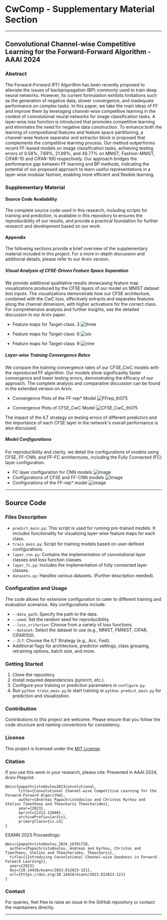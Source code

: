 # CwComp - Supplementary Material Section
---

## Convolutional Channel-wise Competitive Learning for the Forward-Forward Algorithm - AAAI 2024

### Abstract
The Forward-Forward (FF) Algorithm has been recently proposed to alleviate the issues of backpropagation (BP) commonly used to train deep neural networks. However, its current formulation exhibits limitations such as the generation of negative data, slower convergence, and inadequate performance on complex tasks. In this paper, we take the main ideas of FF and improve them by leveraging channel-wise competitive learning in the context of convolutional neural networks for image classification tasks. A layer-wise loss function is introduced that promotes competitive learning and eliminates the need for negative data construction. To enhance both the learning of compositional features and feature space partitioning, a channel-wise feature separator and extractor block is proposed that complements the competitive learning process. Our method outperforms recent FF-based models on image classification tasks, achieving testing errors of 0.58%, 7.69%, 21.89%, and 48.77% on MNIST, Fashion-MNIST, CIFAR-10 and CIFAR-100 respectively. Our approach bridges the performance gap between FF learning and BP methods, indicating the potential of our proposed approach to learn useful representations in a layer-wise modular fashion, enabling more efficient and flexible learning. 

### Supplementary Material

#### Source Code Availability
The complete source code used in this research, including scripts for training and prediction, is available in this repository to ensures the reproducibility of our results, and provide a practical foundation for further research and development based on our work.

#### Appendix
The following sections provide a brief overview of the supplementary material included in this project. For a more in-depth discussion and additional details, please refer to our Arxiv version.

##### Visual Analysis of CFSE-Driven Feature Space Separation
We provide additional qualitative results showcasing feature map visualizations produced by the CFSE layers of our model on MNIST dataset test inputs. The visualizations demonstrate how our CFSE architecture, combined with the CwC loss, effectively extracts and separates features along the channel dimension, with higher activations for the correct class. For comprehensive analysis and further insights, see the detailed discussion in our Arxiv paper.

- Feature maps for Target-class: 3 ![three](https://github.com/andreaspapac/CwComp/assets/154099956/937dbb19-f04d-4e52-99d0-651aa63d80cb)

- Feature maps for Target-class: 6 ![six](https://github.com/andreaspapac/CwComp/assets/154099956/2c107cdf-0829-47cf-af6c-1999dc3e2814)

- Feature maps for Target-class: 9 ![nine](https://github.com/andreaspapac/CwComp/assets/154099956/c314111f-ead4-4f26-a406-f1c99097027b)

##### Layer-wise Training Convergence Rates
We compare the training convergence rates of our CFSE_CwC models with the reproduced FF algorithm. Our models show significantly faster convergence and lower testing errors, demonstrating the efficacy of our approach. The complete analysis and comparative discussion can be found in the extended version on Arxiv.

- Convergence Plots of the FF-rep* Model ![FFrep_th075](https://github.com/andreaspapac/CwComp/assets/154099956/17f01da9-fdd1-406f-90d5-42ee3017f76a)

- Convergence Plots of CFSE_CwC Model ![CFSE_CwC_th075](https://github.com/andreaspapac/CwComp/assets/154099956/18c40c1b-efd8-477e-805c-559d7dded852)

The impact of the ILT strategy on testing errors of different predictors and the importance of each CFSE layer in the network's overall performance is also discussed.

##### Model Configurations
For reproducibility and clarity, we detail the configurations of models using CFSE, FF-CNN, and FF-FC architectures, including the Fully Connected (FC) layer configuration.

- FC layer configuration for CNN models
  ![image](https://github.com/andreaspapac/CwComp/assets/154099956/eacb4746-c661-4914-9112-6ba3023a6711)
- Configurations of CFSE and FF-CNN models 
![image](https://github.com/andreaspapac/CwComp/assets/154099956/8fe1ef27-3594-4e27-9219-7def3508395e)
- Configurations of the FF-rep* model 
![image](https://github.com/andreaspapac/CwComp/assets/154099956/ca5de74e-69a3-4449-af2b-5690b5bdfba0)

---
## Source Code

### Files Description
- `predict_main.py`: This script is used for running pre-trained models. It includes functionality for visualizing layer-wise feature maps for each class.
- `train_main.py`: Script for training models based on user-defined configurations.
- `layer_cnn.py`: Contains the implementation of convolutional layer classes and loss function classes.
- `layer_fc.py`: Includes the implementation of fully connected layer classes.
- `datasets.py`: Handles various datasets. (Further description needed).

### Configuration and Usage
The code allows for extensive configuration to cater to different training and evaluation scenarios. Key configurations include:

- `--data_path`: Specify the path to the data.
- `--seed`: Set the random seed for reproducibility.
- `--loss_criterion`: Choose from a variety of loss functions.
- `--dataset`: Select the dataset to use (e.g., MNIST, FMNIST, CIFAR, CIFAR100).
- `--ILT`: Choose the ILT Strategy (e.g., Acc, Fast).
- Additional flags for architecture, predictor settings, class grouping, retraining options, batch size, and more.

### Getting Started
1. Clone the repository.
2. Install required dependencies (pytorch, etc.).
3. Configure your training or prediction parameters in `configure.py`.
4. Run `python train_main.py` to start training or `python predict_main.py` for prediction and visualization.

### Contribution
Contributions to this project are welcome. Please ensure that you follow the code structure and naming conventions for consistency.

### License
This project is licensed under the [MIT License](LICENSE.md).

### Citation
If you use this work in your research, please cite:
Presented in AAAI 2024, Arxiv Preprint:

```
@misc{papachristodoulou2023convolutional,
      title={Convolutional Channel-wise Competitive Learning for the Forward-Forward Algorithm}, 
      author={Andreas Papachristodoulou and Christos Kyrkou and Stelios Timotheou and Theocharis Theocharides},
      year={2023},
      eprint={2312.12668},
      archivePrefix={arXiv},
      primaryClass={cs.LG}
}
```

ESANN 2023 Proceedings:

```
@misc{papachristodoulou_2024_10781728,
  author={Papachristodoulou, Andreas and Kyrkou, Christos and Timotheou, Stelios and Theocharides, Theocharis},
  title={{Introducing Convolutional Channel-wise Goodness in Forward-Forward Learning}},
  year={2023}
  doi={10.14428/esann/2023.ES2023-121},
  url={https://doi.org/10.14428/esann/2023.ES2023-121}
}
```

### Contact
For queries, feel free to raise an issue in the GitHub repository or contact the maintainers directly.

---
